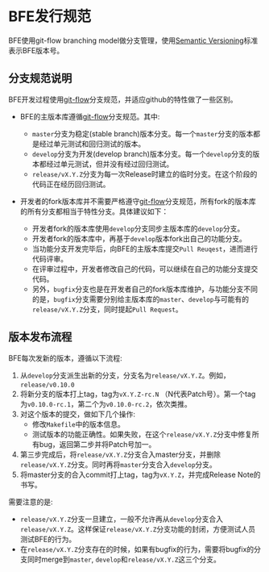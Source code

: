 # BFE发行规范

BFE使用git-flow branching model做分支管理，使用[Semantic Versioning](http://semver.org/)标准表示BFE版本号。


## 分支规范说明

BFE开发过程使用[git-flow](http://nvie.com/posts/a-successful-git-branching-model/)分支规范，并适应github的特性做了一些区别。

* BFE的主版本库遵循[git-flow](http://nvie.com/posts/a-successful-git-branching-model/)分支规范。其中:
	* `master`分支为稳定(stable branch)版本分支。每一个`master`分支的版本都是经过单元测试和回归测试的版本。
	* `develop`分支为开发(develop branch)版本分支。每一个`develop`分支的版本都经过单元测试，但并没有经过回归测试。
	* `release/vX.Y.Z`分支为每一次Release时建立的临时分支。在这个阶段的代码正在经历回归测试。

* 开发者的fork版本库并不需要严格遵守[git-flow](http://nvie.com/posts/a-successful-git-branching-model/)分支规范，所有fork的版本库的所有分支都相当于特性分支。具体建议如下：
	* 开发者fork的版本库使用`develop`分支同步主版本库的`develop`分支。
	* 开发者fork的版本库中，再基于`develop`版本fork出自己的功能分支。
	* 当功能分支开发完毕后，向BFE的主版本库提交`Pull Reuqest`，进而进行代码评审。
	* 在评审过程中，开发者修改自己的代码，可以继续在自己的功能分支提交代码。
	* 另外，`bugfix`分支也是在开发者自己的fork版本库维护，与功能分支不同的是，`bugfix`分支需要分别给主版本库的`master`、`develop`与可能有的`release/vX.Y.Z`分支，同时提起`Pull Request`。


## 版本发布流程

BFE每次发新的版本，遵循以下流程:

1. 从`develop`分支派生出新的分支，分支名为`release/vX.Y.Z`。例如，`release/v0.10.0`
1. 将新分支的版本打上tag，tag为`vX.Y.Z-rc.N` （N代表Patch号）。第一个tag为`v0.10.0-rc.1`，第二个为`v0.10.0-rc.2`，依次类推。
1. 对这个版本的提交，做如下几个操作:
	* 修改`Makefile`中的版本信息。
	* 测试版本的功能正确性。如果失败，在这个`release/vX.Y.Z`分支中修复所有bug，返回第二步并将Patch号加一。
1. 第三步完成后，将`release/vX.Y.Z`分支合入master分支，并删除`release/vX.Y.Z`分支。同时再将`master`分支合入`develop`分支。
1. 将master分支的合入commit打上tag，tag为`vX.Y.Z`，并完成Release Note的书写。

需要注意的是:

* `release/vX.Y.Z`分支一旦建立，一般不允许再从`develop`分支合入`release/vX.Y.Z`。这样保证`release/vX.Y.Z`分支功能的封闭，方便测试人员测试BFE的行为。
* 在`release/vX.Y.Z`分支存在的时候，如果有bugfix的行为，需要将bugfix的分支同时merge到`master`, `develop`和`release/vX.Y.Z`这三个分支。
